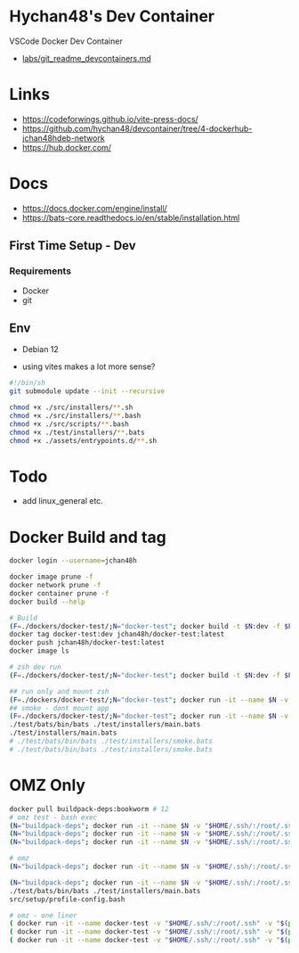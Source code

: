# Hychan48's Dev Container
VSCode Docker Dev Container
* [labs/git_readme_devcontainers.md](./labs/git_readme_devcontainers.md)
# Links
* https://codeforwings.github.io/vite-press-docs/
* https://github.com/hychan48/devcontainer/tree/4-dockerhub-jchan48hdeb-network
* https://hub.docker.com/


# Docs
* https://docs.docker.com/engine/install/
* https://bats-core.readthedocs.io/en/stable/installation.html


## First Time Setup - Dev
### Requirements
* Docker
* git
## Env
* Debian 12

* using vites makes a lot more sense?
```bash
#!/bin/sh
git submodule update --init --recursive

chmod +x ./src/installers/**.sh
chmod +x ./src/installers/**.bash
chmod +x ./src/scripts/**.bash
chmod +x ./test/installers/**.bats
chmod +x ./assets/entrypoints.d/**.sh
```

# Todo
* add linux_general etc.

# Docker Build and tag
```bash
docker login --username=jchan48h

docker image prune -f
docker network prune -f
docker container prune -f
docker build --help

# Build
(F=./dockers/docker-test/;N="docker-test"; docker build -t $N:dev -f $F/Dockerfile . )
docker tag docker-test:dev jchan48h/docker-test:latest
docker push jchan48h/docker-test:latest
docker image ls

# zsh dev run
(F=./dockers/docker-test/;N="docker-test"; docker build -t $N:dev -f $F/Dockerfile . && docker run -it --name $N -v "$HOME/.ssh/:/root/.ssh" -v "$(pwd):/app" -w "/app" --hostname $N --rm $N:dev zsh)

## run only and mount zsh
(F=./dockers/docker-test/;N="docker-test"; docker run -it --name $N -v "$HOME/.ssh/:/root/.ssh" -v "$(pwd):/app" -w "/app" --hostname $N --rm $N:dev zsh)
## smoke - dont mount app
(F=./dockers/docker-test/;N="docker-test"; docker run -it --name $N -v "$HOME/.ssh/:/root/.ssh" -w "/app" --hostname $N --rm $N:dev zsh)
./test/bats/bin/bats ./test/installers/main.bats
./test/installers/main.bats
# ./test/bats/bin/bats ./test/installers/smoke.bats
# ./test/bats/bin/bats ./test/installers/smoke.bats


```
# OMZ Only
```bash
docker pull buildpack-deps:bookworm # 12
# omz test - bash exec
(N="buildpack-deps"; docker run -it --name $N -v "$HOME/.ssh/:/root/.ssh" -v "$(pwd):/app" -w "/app" --hostname $N --rm $N:bookworm bash)
(N="buildpack-deps"; docker run -it --name $N -v "$HOME/.ssh/:/root/.ssh" -v "$(pwd):/app" -w "/app" --hostname $N --rm --entrypoint ./assets/entrypoints.d/entrypoint.sh $N:bookworm bash)
(N="buildpack-deps"; docker run -it --name $N -v "$HOME/.ssh/:/root/.ssh" -v "$(pwd):/app" -w "/app" --hostname $N --rm --entrypoint ./assets/entrypoints.d/entrypoint.sh $N:bookworm ./src/setup/profile-config.bash)

# omz
(N="buildpack-deps"; docker run -it --name $N -v "$HOME/.ssh/:/root/.ssh" -v "$(pwd):/app" -w "/app" --hostname $N --rm --entrypoint ./assets/entrypoints.d/entrypoint.sh $N:bookworm ./test/installers/main.bats)

(N="buildpack-deps"; docker run -it --name $N -v "$HOME/.ssh/:/root/.ssh" -v "$(pwd):/app" -w "/app" --hostname $N --rm --entrypoint ./assets/entrypoints.d/entrypoint.sh $N:bookworm ./test/installers/main.bats)
./test/bats/bin/bats ./test/installers/main.bats
src/setup/profile-config.bash

# omz - one liner
( docker run -it --name docker-test -v "$HOME/.ssh/:/root/.ssh" -v "$(pwd):/app" -w "/app" --hostname docker-test --rm jchan48h/docker-test:latest zsh )
( docker run -it --name docker-test -v "$HOME/.ssh/:/root/.ssh" -v "$(pwd):/app" -w "/app" --hostname docker-test --rm  --entrypoint ./assets/entrypoints.d/entrypoint.sh jchan48h/docker-test:latest zsh )
( docker run -it --name docker-test -v "$HOME/.ssh/:/root/.ssh" -v "$(pwd):/app" -w "/app" --hostname docker-test --rm --entrypoint ./assets/entrypoints.d/entrypoint.sh jchan48h/docker-test:latest zsh )

```